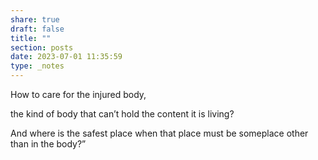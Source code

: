 ```yaml
---
share: true
draft: false
title: ""
section: posts
date: 2023-07-01 11:35:59
type: _notes
---
```


How to care for the injured body,

the kind of body that can’t hold
the content it is living?

And where is the safest place when that place
must be someplace other than in the body?”
